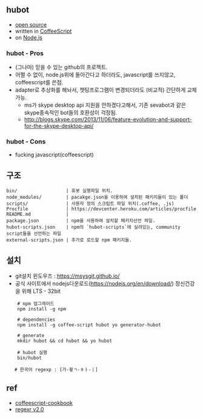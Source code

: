 ## hubot
* [open source](https://github.com/github/hubot)
* written in [CoffeeScript](http://coffeescript.org/)
* on [Node.js](https://nodejs.org/)



### hubot - Pros
* (그나마) 믿을 수 있는 github의 프로젝트.
* 어쩔 수 없이, node.js위에 돌아간다고 하더라도, javascript를 쓰지않고, coffeescript를 쓴점.
* adapter로 추상화를 해놔서, 챗팅프로그램이 변경되더라도 (비교적) 간단하게 교체가능.
    - ms가 skype desktop api 지원을 안하겠다고해서, 기존 sevabot과 같은 skype종속적인 bot들의 호환성이 걱정됨.
    - http://blogs.skype.com/2013/11/06/feature-evolution-and-support-for-the-skype-desktop-api/



### hubot - Cons
* fucking javascript(coffeescript)



## 구조

```
bin/                  | 휴봇 실행파일 위치.
node_modules/         | pacakge.json을 이용하여 설치된 패키지들이 있는 폴더
scripts/              | 사용자 정의 스크립트 파일 위치(.coffee, .js)
Procfile              | https://devcenter.heroku.com/articles/procfile
README.md             |
package.json          | npm을 사용하여 설치할 패키지선언 파일.
hubot-scripts.json    | npm의 `hubot-scripts`에 실려있는, community script들을 선언하는 파일
external-scripts.json | 추가로 로드할 npm 패키지들.
```



## 설치

* git설치 윈도우즈 : https://msysgit.github.io/
* 공식 사이트에서 nodejs다운로드(https://nodejs.org/en/download/) 정신건강을 위해 LTS - 32bit



```
    # npm 업그레이드
    npm install -g npm

    # dependencies
    npm install -g coffee-script hubot yo generator-hubot

    # generate
    mkdir hubot && cd hubot && yo hubot

    # hubot 실행
    bin/hubot

   # 한국어 regexp : [가-힇ㄱ-ㅎㅏ-ㅣ]
```


## ref

* [coffeescript-cookbook](https://coffeescript-cookbook.github.io/)
* [regexr v2.0](http://regexr.com)
